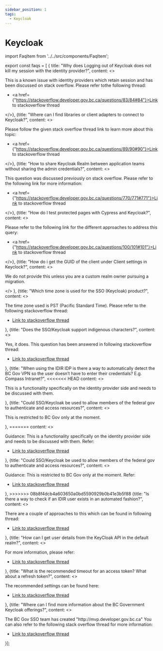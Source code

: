```yaml
---
sidebar_position: 1
tags:
  - Keycloak
---
```


# Keycloak

import FaqItem from '../../src/components/FaqItem';

export const faqs = [
{
title: "Why does Logging out of Keycloak does not kill my session with the identity provider?",
content: <><p>This is a known issue with identity providers which retain session and has been discussed on stack overflow. Please refer tothe following thread: </p><ul><li><a href={"https://stackoverflow.developer.gov.bc.ca/questions/83/84#84"}>Link to stackoverflow thread</a></li></ul></>},
{title: "Where can I find libraries or client adapters to connect to Keycloak?",
content: <><p>Please follow the given stack overflow thread link to learn more about this topic: </p><ul><li><a href={"https://stackoverflow.developer.gov.bc.ca/questions/89/90#90"}>Link to stackoverflow thread</a></li></ul></>},
{title: "How to share Keycloak Realm between application teams without sharing the admin credentials?",
content: <><p>This question was discussed previously on stack overflow. Please refer to the following link for more information: </p><ul><li><a href={"https://stackoverflow.developer.gov.bc.ca/questions/770/771#771"}>Link to stackoverflow thread</a></li></ul></>},
{title: "How do I test protected pages with Cypress and Keycloak?",
content: <><p>Please refer to the following link for the different approaches to address this query: </p><ul><li><a href={"https://stackoverflow.developer.gov.bc.ca/questions/100/101#101"}>Link to stackoverflow thread</a></li></ul></>},
{title: "How do i get the GUID of the client under Client settings in Keyclock?",
content: <><p>We do not provide this unless you are a custom realm owner pursuing a migration.</p></>
},
{title: "Which time zone is used for the SSO (Keycloak) product?",
content: <><p>The time zone used is PST (Pacific Standard Time). Please refer to the following stackoverflow thread:
</p><ul><li><a href={"https://stackoverflow.developer.gov.bc.ca/questions/1260/1261#1261"}>Link to stackoverflow thread</a></li></ul></>},
{title: "Does the SSO/Keycloak support indigenous characters?",
content: <><p>Yes, it does. This question has been answered in following stackoverflow thread:
</p><ul><li><a href={"https://stackoverflow.developer.gov.bc.ca/questions/1267/1268#1268"}>Link to stackoverflow thread</a></li></ul></>},
{title: "When using the IDIR IDP is there a way to automatically detect the BC Gov VPN so the user doesn’t have to enter their credentials? E.g. Compass Intranet?",
<<<<<<< HEAD
content: <><p> This is a functionality specifically on the identity provider side and needs to be discussed with them. </p></>},
{title: "Could SSO/Keycloak be used to allow members of the federal gov to authenticate and access resources?",
content: <><p>This is restricted to BC Gov only at the moment.</p></>},
=======
content: <><p>Guidance: This is a functionality specifically on the identity provider side and needs to be discussed with them. Refer: </p><ul><li><a href={"https://github.com/bcgov-c/pathfinder-sso-docs/discussions/15"}>Link to stackoverflow thread</a></li></ul></>},
{title: "Could SSO/Keycloak be used to allow members of the federal gov to authenticate and access resources?",
content: <><p>Guidance: This is restricted to BC Gov only at the moment.
Refer: </p><ul><li><a href={"https://github.com/bcgov-c/pathfinder-sso-docs/discussions/1"}>Link to stackoverflow thread</a></li></ul></>},
>>>>>>> 08b8f4dcb4a603650a0bd5590929b0b41e3b5f88
{title: "Is there a way to check if an IDIR user exists in an automated fashion?",
content: <><p>There are a couple of approaches to this which can be found in following thread:
</p><ul><li><a href={"https://stackoverflow.developer.gov.bc.ca/questions/1237/1238#1238"}>Link to stackoverflow thread</a></li></ul></>},
{title: "How can I get user details from the KeyCloak API in the default realm?",
content: <><p>For more information, please refer: </p><ul><li><a href={"https://stackoverflow.developer.gov.bc.ca/questions/173/175#175"}>Link to stackoverflow thread</a></li></ul></>},
{title: "What is the recommended timeout for an access token? What about a refresh token?",
content: <><p>The recommended settings can be found here: </p><ul><li><a href={"https://stackoverflow.developer.gov.bc.ca/questions/508/509#509"}>Link to stackoverflow thread</a></li></ul></>},
{title: "Where can I find more information about the BC Government Keycloak offerings?",
content: <><p>The BC Gov SSO team has created "http://mvp.developer.gov.bc.ca"
You can also refer to the following stack overflow thread for more information:
</p><ul><li><a href={"https://stackoverflow.developer.gov.bc.ca/questions/95/96#96"}>Link to stackoverflow thread</a></li></ul></>}];

<FaqItem faqs={faqs}/>